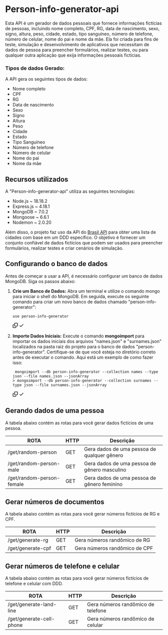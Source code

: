 <h1>Person-info-generator-api</h1>

<p>Esta API é um gerador de dados pessoais que fornece informações fictícias de pessoas, incluindo nome completo, CPF, RG, data de nascimento, sexo, signo, altura, peso, cidade, estado, tipo sanguíneo, número de telefone, número de celular, nome do pai e nome da mãe. Ela foi criada para fins de teste, simulação e desenvolvimento de aplicativos que necessitam de dados de pessoa para preencher formulários, realizar testes, ou para qualquer outra aplicação que exija informações pessoais fictícias.</p>

<h3>Tipos de dados Gerado:</h3>
<p>A API gera os seguintes tipos de dados:</p>
<ul>
    <li>Nome completo</li>
    <li>CPF</li>
    <li>RG</li>
    <li>Data de nascimento</li>
    <li>Sexo</li>
    <li>Signo</li>
    <li>Altura</li>
    <li>Peso</li>
    <li>Cidade</li>
    <li>Estado</li>
    <li>Tipo Sanguíneo</li>
    <li>Número de telefone</li>
    <li>Número de celular</li>
    <li>Nome do pai</li>
    <li>Nome da mãe</li>
</ul>


<h2>Recursos utilizados</h2>
<p>A "Person-info-generator-api" utiliza as seguintes tecnologias:</p>
<ul>
    <li>Node.js ~ 18.18.2</li>
    <li>Express.js ~ 4.18.1</li>
    <li>MongoDB ~ 7.0.2</li>
    <li>Mongoose ~ 6.6.1</li>
    <li>Nodemon ~ 2.0.20</li>
</ul>

<p>Além disso, o projeto faz uso da API do <a href="https://brasilapi.com.br/docs#tag/DDD">Brasil API</a> para obter uma lista de cidades com base em um DDD específico. O objetivo é fornecer um conjunto confiável de dados fictícios que podem ser usados para preencher formulários, realizar testes e criar cenários de simulação.</p>

<h2>Configurando o banco de dados</h2>
<p>Antes de começar a usar a API, é necessário configurar um banco de dados MongoDB. Siga os passos abaixo:
</p>
<ol>
    <li>
        <p><strong>Crie um Banco de Dados:</strong>
            Abra um terminal e utilize o comando mongo para iniciar o shell do MongoDB. Em seguida, execute os seguinte comando para criar um novo banco de dados chamado "person-info-generator":
        </p>
        <div class="snippet-clipboard-content notranslate position-relative overflow-auto"><pre class="notranslate"><code>use person-info-generator
</code></pre><div class="zeroclipboard-container position-absolute right-0 top-0">
    <clipboard-copy aria-label="Copy" class="ClipboardButton btn js-clipboard-copy m-2 p-0 tooltipped-no-delay" data-copy-feedback="Copied!" data-tooltip-direction="w" value="gulp" tabindex="0" role="button" style="display: inherit;">
      <svg aria-hidden="true" height="16" viewBox="0 0 16 16" version="1.1" width="16" data-view-component="true" class="octicon octicon-copy js-clipboard-copy-icon m-2">
    <path d="M0 6.75C0 5.784.784 5 1.75 5h1.5a.75.75 0 0 1 0 1.5h-1.5a.25.25 0 0 0-.25.25v7.5c0 .138.112.25.25.25h7.5a.25.25 0 0 0 .25-.25v-1.5a.75.75 0 0 1 1.5 0v1.5A1.75 1.75 0 0 1 9.25 16h-7.5A1.75 1.75 0 0 1 0 14.25Z"></path><path d="M5 1.75C5 .784 5.784 0 6.75 0h7.5C15.216 0 16 .784 16 1.75v7.5A1.75 1.75 0 0 1 14.25 11h-7.5A1.75 1.75 0 0 1 5 9.25Zm1.75-.25a.25.25 0 0 0-.25.25v7.5c0 .138.112.25.25.25h7.5a.25.25 0 0 0 .25-.25v-7.5a.25.25 0 0 0-.25-.25Z"></path>
</svg>
      <svg aria-hidden="true" height="16" viewBox="0 0 16 16" version="1.1" width="16" data-view-component="true" class="octicon octicon-check js-clipboard-check-icon color-fg-success d-none m-2">
    <path d="M13.78 4.22a.75.75 0 0 1 0 1.06l-7.25 7.25a.75.75 0 0 1-1.06 0L2.22 9.28a.751.751 0 0 1 .018-1.042.751.751 0 0 1 1.042-.018L6 10.94l6.72-6.72a.75.75 0 0 1 1.06 0Z"></path>
</svg>
    </clipboard-copy>
  </div></div>
    </li>
    <li>
        <p><strong>Importe Dados Iniciais:</strong>
            Execute o comando <strong>mongoimport</strong> para importar os dados iniciais dos arquivos "names.json" e "surnames.json" localizados na pasta raiz do projeto para o banco de dados "person-info-generator". Certifique-se de que você esteja no diretório correto antes de executar o comando. Aqui está um exemplo de como fazer isso:
        </p>
         <div class="snippet-clipboard-content notranslate position-relative overflow-auto"><pre class="notranslate"><code> mongoimport --db person-info-generator --collection names --type json --file names.json --jsonArray
> mongoimport --db person-info-generator --collection surnames --type json --file surnames.json --jsonArray
</code></pre><div class="zeroclipboard-container position-absolute right-0 top-0">
    <clipboard-copy aria-label="Copy" class="ClipboardButton btn js-clipboard-copy m-2 p-0 tooltipped-no-delay" data-copy-feedback="Copied!" data-tooltip-direction="w" value="gulp" tabindex="0" role="button" style="display: inherit;">
      <svg aria-hidden="true" height="16" viewBox="0 0 16 16" version="1.1" width="16" data-view-component="true" class="octicon octicon-copy js-clipboard-copy-icon m-2">
    <path d="M0 6.75C0 5.784.784 5 1.75 5h1.5a.75.75 0 0 1 0 1.5h-1.5a.25.25 0 0 0-.25.25v7.5c0 .138.112.25.25.25h7.5a.25.25 0 0 0 .25-.25v-1.5a.75.75 0 0 1 1.5 0v1.5A1.75 1.75 0 0 1 9.25 16h-7.5A1.75 1.75 0 0 1 0 14.25Z"></path><path d="M5 1.75C5 .784 5.784 0 6.75 0h7.5C15.216 0 16 .784 16 1.75v7.5A1.75 1.75 0 0 1 14.25 11h-7.5A1.75 1.75 0 0 1 5 9.25Zm1.75-.25a.25.25 0 0 0-.25.25v7.5c0 .138.112.25.25.25h7.5a.25.25 0 0 0 .25-.25v-7.5a.25.25 0 0 0-.25-.25Z"></path>
</svg>
      <svg aria-hidden="true" height="16" viewBox="0 0 16 16" version="1.1" width="16" data-view-component="true" class="octicon octicon-check js-clipboard-check-icon color-fg-success d-none m-2">
    <path d="M13.78 4.22a.75.75 0 0 1 0 1.06l-7.25 7.25a.75.75 0 0 1-1.06 0L2.22 9.28a.751.751 0 0 1 .018-1.042.751.751 0 0 1 1.042-.018L6 10.94l6.72-6.72a.75.75 0 0 1 1.06 0Z"></path>
</svg>
    </clipboard-copy>
  </div></div>
    </li>
</ol>

<h2>Gerando dados de uma pessoa</h2>
<p>A tabela abaixo contém as rotas para você gerar dados fictícios de uma pessoa.</p>
<table>
    <thead>
        <tr>
            <th>ROTA</th>
            <th>HTTP</th>
            <th>Descrição</th>
        </tr>
    </thead>
    <tbody>
    <tr>
        <td>/get/random-person</td>
        <td>GET</td>
        <td>Gera dados de uma pessoa de qualquer gênero</td>
    </tr>
    <tr>
        <td>/get/random-person-male</td>
        <td>GET</td>
        <td>Gera dados de uma pessoa de gênero masculino</td>
    </tr>
    <tr>
        <td>/get/random-person-female</td>
        <td>GET</td>
        <td>Gera dados de uma pessoa de gênero feminino</td>
    </tr>
    </tbody>
</table>

<h2>Gerar números de documentos</h2>
<p>A tabela abaixo contém as rotas para você gerar números fictícios de RG e CPF.</p>
<table>
    <thead>
        <tr>
            <th>ROTA</th>
            <th>HTTP</th>
            <th>Descrição</th>
        </tr>
    </thead>
    <tbody>
    <tr>
        <td>/get/generate-rg</td>
        <td>GET</td>
        <td>Gera números randômico de RG</td>
    </tr>
     <tr>
        <td>/get/generate-cpf</td>
        <td>GET</td>
        <td>Gera números randômico de CPF</td>
    </tr>
    </tbody>
</table>

<h2>Gerar números de telefone e celular</h2>
<p>A tabela abaixo contém as rotas para você gerar números fictícios de telefone e celular com DDD.</p>
<table>
    <thead>
        <tr>
            <th>ROTA</th>
            <th>HTTP</th>
            <th>Descrição</th>
        </tr>
    </thead>
    <tbody>
    <tr>
        <td>/get/generate-land-line</td>
        <td>GET</td>
        <td>Gera números randômico de telefone</td>
    </tr>
     <tr>
        <td>/get/generate-cell-phone</td>
        <td>GET</td>
        <td>Gera números randômico de celular</td>
    </tr>
    </tbody>
</table>
